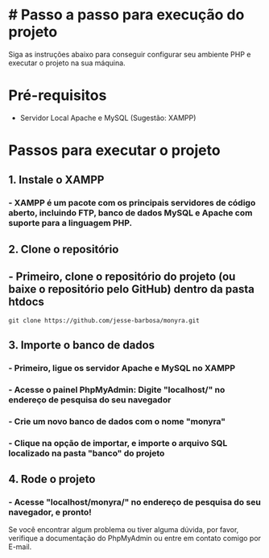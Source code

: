 # # Passo a passo para execução do projeto

Siga as instruções abaixo para conseguir configurar seu ambiente PHP e executar o projeto na sua máquina.

# Pré-requisitos

- Servidor Local Apache e MySQL (Sugestão: XAMPP)

# Passos para executar o projeto

## 1. Instale o XAMPP

### - XAMPP é um pacote com os principais servidores de código aberto, incluindo FTP, banco de dados MySQL e Apache com suporte para a linguagem PHP.

## 2. Clone o repositório

## - Primeiro, clone o repositório do projeto (ou baixe o repositório pelo GitHub) dentro da pasta htdocs
    git clone https://github.com/jesse-barbosa/monyra.git

## 3. Importe o banco de dados

### - Primeiro, ligue os servidor Apache e MySQL no XAMPP
### - Acesse o painel PhpMyAdmin: Digite "localhost/" no endereço de pesquisa do seu navegador
### - Crie um novo banco de dados com o nome "monyra"
### - Clique na opção de importar, e importe o arquivo SQL localizado na pasta "banco" do projeto

## 4. Rode o projeto

### - Acesse "localhost/monyra/" no endereço de pesquisa do seu navegador, e pronto!

Se você encontrar algum problema ou tiver alguma dúvida, por favor, verifique a documentação do PhpMyAdmin ou entre em contato comigo por E-mail.
